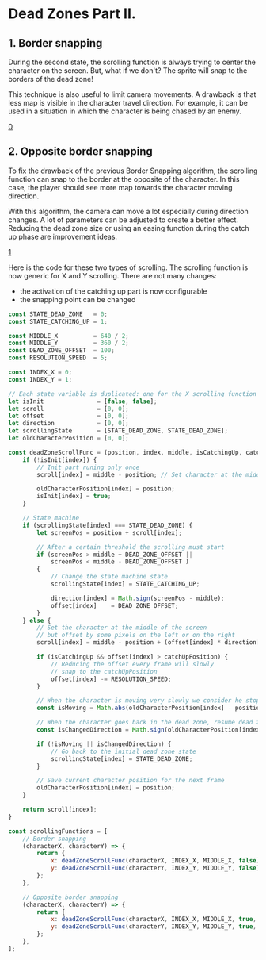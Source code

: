 # Dead Zones Part II.

## 1. Border snapping
During the second state, the scrolling function is always trying to center the character on the screen.
But, what if we don't?
The sprite will snap to the borders of the dead zone!

This technique is also useful to limit camera movements.
A drawback is that less map is visible in the character travel direction.
For example, it can be used in a situation in which the character is being chased by an enemy.

[0](play)

## 2. Opposite border snapping
To fix the drawback of the previous Border Snapping algorithm, the scrolling function can snap to the border at the opposite of the character.
In this case, the player should see more map towards the character moving direction.

With this algorithm, the camera can move a lot especially during direction changes.
A lot of parameters can be adjusted to create a better effect.
Reducing the dead zone size or using an easing function during the catch up phase are improvement ideas.

[1](play)

Here is the code for these two types of scrolling.
The scrolling function is now generic for X and Y scrolling.
There are not many changes:
- the activation of the catching up part is now configurable
- the snapping point can be changed

```js
const STATE_DEAD_ZONE   = 0;
const STATE_CATCHING_UP = 1;

const MIDDLE_X          = 640 / 2;
const MIDDLE_Y          = 360 / 2;
const DEAD_ZONE_OFFSET  = 100;
const RESOLUTION_SPEED  = 5;

const INDEX_X = 0;
const INDEX_Y = 1;

// Each state variable is duplicated: one for the X scrolling function and one other for Y
let isInit               = [false, false];
let scroll               = [0, 0];
let offset               = [0, 0];
let direction            = [0, 0];
let scrollingState       = [STATE_DEAD_ZONE, STATE_DEAD_ZONE];
let oldCharacterPosition = [0, 0];

const deadZoneScrollFunc = (position, index, middle, isCatchingUp, catchUpPosition) => {
    if (!isInit[index]) {
        // Init part runing only once
        scroll[index] = middle - position; // Set character at the middle of the screen

        oldCharacterPosition[index] = position;
        isInit[index] = true;
    }

    // State machine
    if (scrollingState[index] === STATE_DEAD_ZONE) {
        let screenPos = position + scroll[index];

        // After a certain threshold the scrolling must start
        if (screenPos > middle + DEAD_ZONE_OFFSET ||
            screenPos < middle - DEAD_ZONE_OFFSET )
        {
            // Change the state machine state
            scrollingState[index] = STATE_CATCHING_UP;

            direction[index] = Math.sign(screenPos - middle);
            offset[index]    = DEAD_ZONE_OFFSET;
        }
    } else {
        // Set the character at the middle of the screen
        // but offset by some pixels on the left or on the right
        scroll[index] = middle - position + (offset[index] * direction[index]);

        if (isCatchingUp && offset[index] > catchUpPosition) {
            // Reducing the offset every frame will slowly
            // snap to the catchUpPosition
            offset[index] -= RESOLUTION_SPEED;
        }

        // When the character is moving very slowly we consider he stopped
        const isMoving = Math.abs(oldCharacterPosition[index] - position) >= 0.1;

        // When the character goes back in the dead zone, resume dead zone state
        const isChangedDirection = Math.sign(oldCharacterPosition[index] - position) === direction[index];

        if (!isMoving || isChangedDirection) {
            // Go back to the initial dead zone state
            scrollingState[index] = STATE_DEAD_ZONE;
        }

        // Save current character position for the next frame
        oldCharacterPosition[index] = position;
    }

    return scroll[index];
}

const scrollingFunctions = [
    // Border snapping
    (characterX, characterY) => {
        return {
            x: deadZoneScrollFunc(characterX, INDEX_X, MIDDLE_X, false),
            y: deadZoneScrollFunc(characterY, INDEX_Y, MIDDLE_Y, false),
        };
    },

    // Opposite border snapping
    (characterX, characterY) => {
        return {
            x: deadZoneScrollFunc(characterX, INDEX_X, MIDDLE_X, true, -DEAD_ZONE_OFFSET),
            y: deadZoneScrollFunc(characterY, INDEX_Y, MIDDLE_Y, true, -DEAD_ZONE_OFFSET),
        };
    },
];
```
